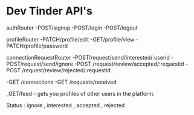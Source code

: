 # Dev Tinder API's

authRouter
-POST/signup
-POST/login
-POST/logout

profileRouter
-PATCH/profile/edit
-GET/profile/view
-PATCH/profile/password

connectionRequestRouter
-POST/request/send/interested/:userid
-POST/request/send/ignore
-POST /request/review/accepted/:requestid
-POST /request/review/rejected/:requestid


-GET /connections
-GET /requests/received

_GET/feed - gets you profiles of other users in the platform.








Status : ignore , interested , accepted , rejected